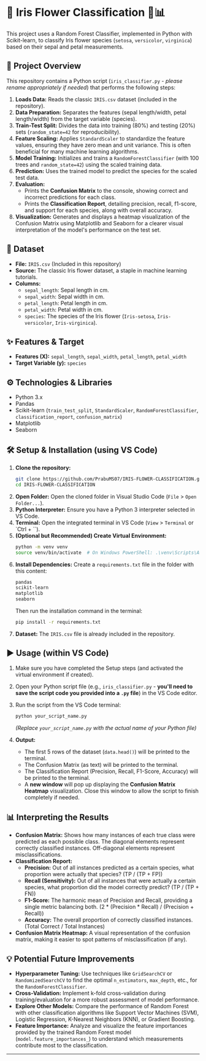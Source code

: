 

# 🌸 Iris Flower Classification 🐍📊

This project uses a Random Forest Classifier, implemented in Python with Scikit-learn, to classify Iris flower species (`setosa`, `versicolor`, `virginica`) based on their sepal and petal measurements.

## 📝 Project Overview

This repository contains a Python script (`iris_classifier.py` - *please rename appropriately if needed*) that performs the following steps:

1.  **Loads Data:** Reads the classic `IRIS.csv` dataset (included in the repository).
2.  **Data Preparation:** Separates the features (sepal length/width, petal length/width) from the target variable (species).
3.  **Train-Test Split:** Divides the data into training (80%) and testing (20%) sets (`random_state=42` for reproducibility).
4.  **Feature Scaling:** Applies `StandardScaler` to standardize the feature values, ensuring they have zero mean and unit variance. This is often beneficial for many machine learning algorithms.
5.  **Model Training:** Initializes and trains a `RandomForestClassifier` (with 100 trees and `random_state=42`) using the scaled training data.
6.  **Prediction:** Uses the trained model to predict the species for the scaled test data.
7.  **Evaluation:**
    *   Prints the **Confusion Matrix** to the console, showing correct and incorrect predictions for each class.
    *   Prints the **Classification Report**, detailing precision, recall, f1-score, and support for each species, along with overall accuracy.
8.  **Visualization:** Generates and displays a heatmap visualization of the Confusion Matrix using Matplotlib and Seaborn for a clearer visual interpretation of the model's performance on the test set.

## 💾 Dataset

*   **File:** `IRIS.csv` (Included in this repository)
*   **Source:** The classic Iris flower dataset, a staple in machine learning tutorials.
*   **Columns:**
    *   `sepal_length`: Sepal length in cm.
    *   `sepal_width`: Sepal width in cm.
    *   `petal_length`: Petal length in cm.
    *   `petal_width`: Petal width in cm.
    *   `species`: The species of the Iris flower (`Iris-setosa`, `Iris-versicolor`, `Iris-virginica`).

## ✨ Features & Target

*   **Features (X):** `sepal_length`, `sepal_width`, `petal_length`, `petal_width`
*   **Target Variable (y):** `species`

## ⚙️ Technologies & Libraries

*   Python 3.x
*   Pandas
*   Scikit-learn (`train_test_split`, `StandardScaler`, `RandomForestClassifier`, `classification_report`, `confusion_matrix`)
*   Matplotlib
*   Seaborn

## 🛠️ Setup & Installation (using VS Code)

1.  **Clone the repository:**
    ```bash
    git clone https://github.com/PrabuMS07/IRIS-FLOWER-CLASSIFICATION.git
    cd IRIS-FLOWER-CLASSIFICATION
    ```
2.  **Open Folder:** Open the cloned folder in Visual Studio Code (`File` > `Open Folder...`).
3.  **Python Interpreter:** Ensure you have a Python 3 interpreter selected in VS Code.
4.  **Terminal:** Open the integrated terminal in VS Code (`View` > `Terminal` or `Ctrl + \``).
5.  **(Optional but Recommended) Create Virtual Environment:**
    ```bash
    python -m venv venv
    source venv/bin/activate  # On Windows PowerShell: .\venv\Scripts\Activate.ps1 or cmd: venv\Scripts\activate.bat
    ```
6.  **Install Dependencies:** Create a `requirements.txt` file in the folder with this content:
    ```txt
    pandas
    scikit-learn
    matplotlib
    seaborn
    ```
    Then run the installation command in the terminal:
    ```bash
    pip install -r requirements.txt
    ```
7.  **Dataset:** The `IRIS.csv` file is already included in the repository.

## ▶️ Usage (within VS Code)

1.  Make sure you have completed the Setup steps (and activated the virtual environment if created).
2.  Open your Python script file (e.g., `iris_classifier.py` - **you'll need to save the script code you provided into a `.py` file**) in the VS Code editor.
3.  Run the script from the VS Code terminal:
    ```bash
    python your_script_name.py
    ```
    *(Replace `your_script_name.py` with the actual name of your Python file)*

4.  **Output:**
    *   The first 5 rows of the dataset (`data.head()`) will be printed to the terminal.
    *   The Confusion Matrix (as text) will be printed to the terminal.
    *   The Classification Report (Precision, Recall, F1-Score, Accuracy) will be printed to the terminal.
    *   A **new window** will pop up displaying the **Confusion Matrix Heatmap** visualization. Close this window to allow the script to finish completely if needed.

## 📊 Interpreting the Results

*   **Confusion Matrix:** Shows how many instances of each true class were predicted as each possible class. The diagonal elements represent correctly classified instances. Off-diagonal elements represent misclassifications.
*   **Classification Report:**
    *   **Precision:** Out of all instances predicted as a certain species, what proportion were actually that species? (TP / (TP + FP))
    *   **Recall (Sensitivity):** Out of all instances that were actually a certain species, what proportion did the model correctly predict? (TP / (TP + FN))
    *   **F1-Score:** The harmonic mean of Precision and Recall, providing a single metric balancing both. (2 * (Precision * Recall) / (Precision + Recall))
    *   **Accuracy:** The overall proportion of correctly classified instances. (Total Correct / Total Instances)
*   **Confusion Matrix Heatmap:** A visual representation of the confusion matrix, making it easier to spot patterns of misclassification (if any).

## 💡 Potential Future Improvements

*   **Hyperparameter Tuning:** Use techniques like `GridSearchCV` or `RandomizedSearchCV` to find the optimal `n_estimators`, `max_depth`, etc., for the `RandomForestClassifier`.
*   **Cross-Validation:** Implement k-fold cross-validation during training/evaluation for a more robust assessment of model performance.
*   **Explore Other Models:** Compare the performance of Random Forest with other classification algorithms like Support Vector Machines (SVM), Logistic Regression, K-Nearest Neighbors (KNN), or Gradient Boosting.
*   **Feature Importance:** Analyze and visualize the feature importances provided by the trained Random Forest model (`model.feature_importances_`) to understand which measurements contribute most to the classification.

---
